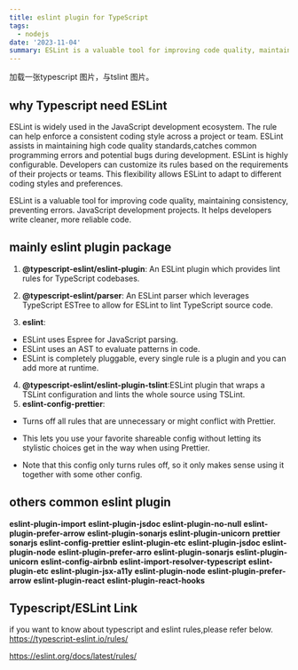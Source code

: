 ```yaml
---
title: eslint plugin for TypeScript
tags:
  - nodejs
date: '2023-11-04'
summary: ESLint is a valuable tool for improving code quality, maintaining consistency, preventing errors
---
```


<!-- TypeScript is a strongly typed programming language that builds on JavaScript.
TypeScript adds additional syntax to JavaScript that allows you to declare the shapes of objects and functions in code. It provides a set of language services that allow for running powerful inferences and automations with that type information.

ESLint is an awesome linter for JavaScript code.
ESLint statically analyzes your code to quickly find problems. It allows creating a series of assertions called lint rules around what your code should look or behave like, as well as auto-fixer suggestions to improve your code for you, and loading in lint rules from shared plugins. -->
加载一张typescript 图片，与tslint 图片。

## why Typescript need ESLint
ESLint is widely used in the JavaScript development ecosystem. The rule can help enforce a consistent coding style across a project or team. ESLint assists in maintaining high code quality standards,catches common programming errors and potential bugs during development.
ESLint is highly configurable. Developers can customize its rules based on the requirements of their projects or teams. This flexibility allows ESLint to adapt to different coding styles and preferences.

ESLint is a valuable tool for improving code quality, maintaining consistency, preventing errors. JavaScript development projects. It helps developers write cleaner, more reliable code.

## mainly eslint plugin package 

1. **@typescript-eslint/eslint-plugin**: An ESLint plugin which provides lint rules for TypeScript codebases.

2. **@typescript-eslint/parser**: An ESLint parser which leverages TypeScript ESTree to allow for ESLint to lint TypeScript source code.
3. **eslint**:
* ESLint uses Espree for JavaScript parsing.
* ESLint uses an AST to evaluate patterns in code.
* ESLint is completely pluggable, every single rule is a plugin and you can add more at runtime.

4. **@typescript-eslint/eslint-plugin-tslint**:ESLint plugin that wraps a TSLint configuration and lints the whole source using TSLint.
5. **eslint-config-prettier**:
* Turns off all rules that are unnecessary or might conflict with Prettier.

* This lets you use your favorite shareable config without letting its stylistic choices get in the way when using Prettier.

* Note that this config only turns rules off, so it only makes sense using it together with some other config.

## others common eslint plugin

**eslint-plugin-import**
**eslint-plugin-jsdoc**
**eslint-plugin-no-null**
**eslint-plugin-prefer-arrow**
**eslint-plugin-sonarjs**
**eslint-plugin-unicorn**
**prettier**
**sonarjs**
**eslint-config-prettier**
**eslint-plugin-etc**
**eslint-plugin-jsdoc**
**eslint-plugin-node**
**eslint-plugin-prefer-arro**
**eslint-plugin-sonarjs**
**eslint-plugin-unicorn**
**eslint-config-airbnb**
**eslint-import-resolver-typescript**
**eslint-plugin-etc**
**eslint-plugin-jsx-a11y**
**eslint-plugin-node**
**eslint-plugin-prefer-arrow**
**eslint-plugin-react**
**eslint-plugin-react-hooks**

## Typescript/ESLint Link

if you want to know about typescript and eslint rules,please refer below.
https://typescript-eslint.io/rules/

https://eslint.org/docs/latest/rules/


